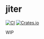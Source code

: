# jiter

[![CI](https://github.com/samuelcolvin/jiter/actions/workflows/ci.yml/badge.svg?event=push)](https://github.com/samuelcolvin/jiter/actions/workflows/ci.yml?query=branch%3Amain)
[![Crates.io](https://img.shields.io/crates/v/jiter?color=green)](https://crates.io/crates/jiter)

WIP

